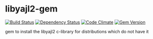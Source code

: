 libyajl2-gem
============

[![Build Status](https://travis-ci.org/chef/libyajl2-gem.svg?branch=master)](https://travis-ci.org/chef/libyajl2-gem)
[![Dependency Status](https://gemnasium.com/chef/libyajl2-gem.svg)](https://gemnasium.com/chef/libyajl2-gem)
[![Code Climate](https://codeclimate.com/github/chef/libyajl2-gem.png)](https://codeclimate.com/github/chef/libyajl2-gem)
[![Gem Version](https://badge.fury.io/rb/libyajl2.svg)](http://badge.fury.io/rb/libyajl2)

gem to install the libyajl2 c-library for distributions which do not have it
